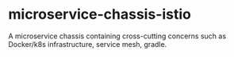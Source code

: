 # microservice-chassis-istio
A microservice chassis containing cross-cutting concerns such as Docker/k8s infrastructure, service mesh, gradle.

